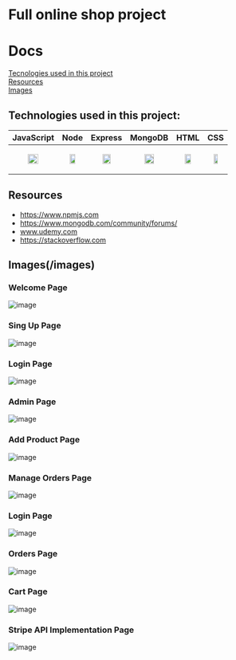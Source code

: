 # Full online shop project

# Docs 

[Tecnologies used in this project](#headers)  
[Resources](#headers)  
[Images](#headers)  


## Technologies used in this project:

| JavaScript  |   Node |  Express | MongoDB  |   HTML | CSS |
|---|---|---|---|---|---|
|<p align="center"> <img src="https://user-images.githubusercontent.com/112670452/235279030-943cc16f-e416-443f-92be-dff0fec54d8d.png" width=50% height=50%> </p>  | <p align="center"> <img src="https://user-images.githubusercontent.com/112670452/235280119-fbb5d8a1-6d9c-4cc6-a619-b369de433eab.png" width=50% height=50% align="center"> </p> |  <p align="center"> <img src="https://user-images.githubusercontent.com/112670452/235280067-ae050d69-ef13-410b-ad29-4c3b9e08b5fa.png" width=50% height=50%> </p>  | <p align="center"> <img src="https://user-images.githubusercontent.com/112670452/235279115-94e26278-031e-449b-8b9d-1a2b009f754b.png" width=50% height=50%> </p>  | <p align="center"> <img src="https://user-images.githubusercontent.com/112670452/235279095-e77fc66a-98ea-4d9c-b156-6ddd8b6f48fd.png" width=50% height=50%> </p>  | <p align="center"> <img src="https://user-images.githubusercontent.com/112670452/235280103-24562d02-a372-4586-be83-f2519de1a4b3.png" width=50% height=50%> </p> |

## Resources

* https://www.npmjs.com
* https://www.mongodb.com/community/forums/
* www.udemy.com
* https://stackoverflow.com

## Images(/images)

### Welcome Page
![image](https://user-images.githubusercontent.com/112670452/235280819-ef8d4715-2d47-454c-94e1-5cdacc939872.png)

### Sing Up Page
![image](https://user-images.githubusercontent.com/112670452/235280860-847c52f0-e1d7-48ca-9375-a91e377125d7.png)

### Login Page
![image](https://user-images.githubusercontent.com/112670452/235280878-561f492e-e845-47f5-96a6-bf4f2e484bbe.png)

### Admin Page
![image](https://user-images.githubusercontent.com/112670452/235281018-d1c20246-36c0-4340-972a-9e51ff210ac9.png)

### Add Product Page
![image](https://user-images.githubusercontent.com/112670452/235280990-5300b507-20f5-46d0-a880-4f0feddc83fe.png)

### Manage Orders Page 
![image](https://user-images.githubusercontent.com/112670452/235281106-39096a1b-67cc-448e-8c00-310e31450dd8.png)

### Login Page
![image](https://user-images.githubusercontent.com/112670452/235281122-c23f7014-3270-413f-926c-19dcef9e614c.png)

### Orders Page
![image](https://user-images.githubusercontent.com/112670452/235281140-013a963e-1d4a-4d61-96b7-a64713be8bb7.png)

### Cart Page
![image](https://user-images.githubusercontent.com/112670452/235281155-3aa22c24-843b-456e-88f8-4116ef51bf15.png)

### Stripe API Implementation Page
![image](https://user-images.githubusercontent.com/112670452/235281173-978ce2da-fb7a-4a11-8f46-10ae6256bdf3.png)


















